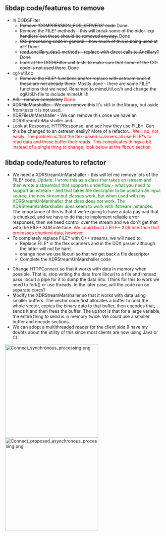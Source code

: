 ## libdap code/features to remove

- In DODSFilter
  - ~~Remove 'COMPRESSION_FOR_SERVER3' code~~ Done.
  - ~~Remove the FILE\* methods - this will break some of the older 'cgi
    handlers' but those should be removed anyway.~~ Done
  - ~~CGI processing code in general - how much of this is being used at
    all?~~ Done
  - ~~read_ancillary_das() methods - replace with direct calls to
    Ancillary?~~ Done
  - ~~Look at the DODSFilter unit tests to make sure that some of the
    CGI code is not used there.~~ Done
- cgi-util.cc
  - ~~Remove the FILE\* functions and/or replace with ostream ones if
    those are not already there.~~ Mostly done - there are some FILE\*
    functions that we need. Renamed to mimeUtil.cc/h and change the
    cgiUtil.h file to include mimeUtil.h
- ~~AIS - remove completely~~ <font color="red">Done</font>
- ~~XDRFileMarshaller - We can remove this~~ It's still in the library,
  but aside from tests it is not used.
- XDRFileUnMarshaller - We can remove this once we have an
  XDRStreamUnMarshaller and...
- Look at Response, HTTPResponse, and see how they use FILE\*. Can this
  be changed to an ostream easily? More of a refactor...
  <font color="red">Well, no, not easily. The problem is that the
  flex-based scanners all use FILE\*s to read data and those buffer
  their reads. This complicates things a bit. Instead of a single thing
  to change, look below at the *libcurl* section</font>

## libdap code/features to refactor

- We need a XDRStreamUnMarshaller - this will let me remove lots of the
  FILE\* code. <font color="green">Update: I wrote this as a class that
  takes an istream and then wrote a streambuf that supports underflow -
  what you need to support an istream - and that takes file descriptor
  to be used an an input source. the new streambuf classes work, but
  when used with my XDRStreamUnMarshaller that class does not work. The
  XDRStreamUnMarshaller *does* seem to work with ifstream
  instances.</font> The importance of this is that if we're going to
  have a data payload that is chunked, and we have to do that to
  implement reliable error responses, then we need control over the
  stream and we don't get that with the FILE\* XDR interface.
  <font color="red">We could build a FILE\* XDR interface that processes
  chunked data, however.</font>
- To completely replace FILE\* with C++ streams, we will need to:
  - Replace FILE\* in the flex scanners and in the DDX parser although
    the latter will not be hard.
  - change how we use libcurl so that we get back a file descriptor
  - Complete the XDRStreamUnMarshaller code

<!-- -->

- Change HTTPConnect so that it works with data in memory when possible.
  That is, stop writing the data from libcurl to a file and instead pass
  libcurl a pipe for it to dump the data into. I think for this to work
  we need to fork() or use threads. In the later case, will the code run
  on separate cores?
- Modify the XDRStreamMarshaller so that it works with data using
  smaller buffers. The vector code first allocates a buffer to hold the
  whole vector, copies the binary data to that buffer, then encodes
  that, sends it and then frees the buffer. The upshot is that for a
  large variable, the entire thing to send is in memory twice. We could
  use a smaller buffer and encode sections.
- We can adopt a multithreaded reader for the client side (I have my
  doubts about the utility of this since most clients are now using Java
  or C).

<img src="Connect_synchronous_processing.png"
title="Connect_synchronous_processing.png" width="300"
alt="Connect_synchronous_processing.png" />
<img src="Connect_proposed_asynchronous_processing.png"
title="Connect_proposed_asynchronous_processing.png" width="300"
alt="Connect_proposed_asynchronous_processing.png" />